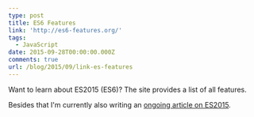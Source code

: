 ```yaml
---
type: post
title: ES6 Features
link: 'http://es6-features.org/'
tags:
  - JavaScript
date: 2015-09-28T00:00:00.000Z
comments: true
url: /blog/2015/09/link-es-features
---
```

Want to learn about ES2015 (ES6)? The site provides a list of all features. 

Besides that I'm currently also writing an [ongoing article on ES2015](http://juristr.com/blog/2015/08/jump-start-es2015/).
